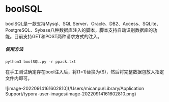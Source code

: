 # boolSQL

boolSQL是一款支持Mysql、SQL Server、Oracle、DB2、Access、SQLite、PostgreSQL、Sybase八种数据库注入的脚本，脚本支持自动识别数据库的功能。目前支持GET和POST两种请求方式的注入。
##### 使用方法
```
python3 boolSQL.py -r ppack.txt
```
在手工测试确定存在bool注入后，将(1=1)替换为($)，然后将完整数据包放入指定文件内即可。

![image-20220914161602810](/Users/micanpu/Library/Application Support/typora-user-images/image-20220914161602810.png) 